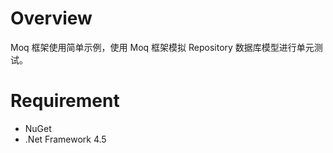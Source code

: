 Overview
==

Moq 框架使用简单示例，使用 Moq 框架模拟 Repository 数据库模型进行单元测试。


Requirement
==


- NuGet
- .Net Framework 4.5